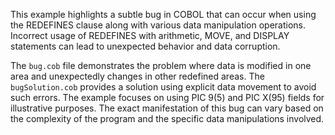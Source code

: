 This example highlights a subtle bug in COBOL that can occur when using the REDEFINES clause along with various data manipulation operations.  Incorrect usage of REDEFINES with arithmetic, MOVE, and DISPLAY statements can lead to unexpected behavior and data corruption.

The `bug.cob` file demonstrates the problem where data is modified in one area and unexpectedly changes in other redefined areas.  The `bugSolution.cob` provides a solution using explicit data movement to avoid such errors.  The example focuses on using PIC 9(5) and PIC X(95) fields for illustrative purposes.  The exact manifestation of this bug can vary based on the complexity of the program and the specific data manipulations involved.